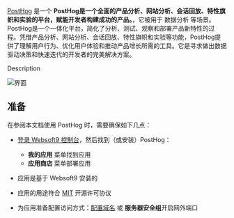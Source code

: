 [PostHog](https://posthog.com/) 是一个 **PostHog是一个全面的产品分析、网站分析、会话回放、特性旗帜和实验的平台，赋能开发者构建成功的产品。**，它被用于 数据分析  等场景。PostHog是一个一体化平台，简化了分析、测试、观察和部署产品新特性的过程。凭借产品分析、网站分析、会话回放、特性旗帜和实验等功能，PostHog提供了理解用户行为、优化用户体验和推动产品增长所需的工具。它是寻求做出数据驱动决策和快速迭代的开发者的完美解决方案。

Description


![界面](https://libs.websoft9.com/Websoft9/DocsPicture/zh/posthog/posthog-gui-websoft9.png)


## 准备

在参阅本文档使用 PostHog 时，需要确保如下几点：

- [登录 Websoft9 控制台](./login-console)，然后找到（或安装）PostHog：
  - **我的应用** 菜单找到应用 
  - **应用商店** 菜单部署应用

- 应用是基于 Websoft9 安装的


- 应用的用途符合 [MIT](https://opensource.org/licenses/MIT) 开源许可协议


- 为应用准备配置访问方式：[配置域名](./domain-set) 或 **服务器安全组**开启网外端口